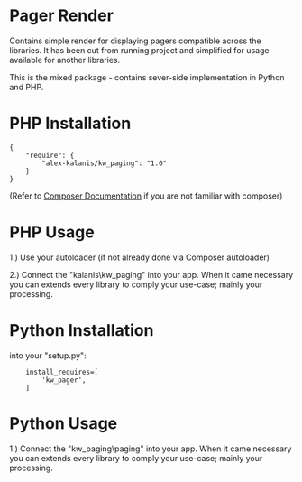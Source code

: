 Pager Render
================

Contains simple render for displaying pagers compatible across the libraries.
It has been cut from running project and simplified for usage available for another
libraries.

This is the mixed package - contains sever-side implementation in Python and PHP.

# PHP Installation

```
{
    "require": {
        "alex-kalanis/kw_paging": "1.0"
    }
}
```

(Refer to [Composer Documentation](https://github.com/composer/composer/blob/master/doc/00-intro.md#introduction) if you are not
familiar with composer)


# PHP Usage

1.) Use your autoloader (if not already done via Composer autoloader)

2.) Connect the "kalanis\kw_paging" into your app. When it came necessary
you can extends every library to comply your use-case; mainly your processing.

# Python Installation

into your "setup.py":

```
    install_requires=[
        'kw_pager',
    ]
```

# Python Usage

1.) Connect the "kw_paging\paging" into your app. When it came necessary
you can extends every library to comply your use-case; mainly your processing.
